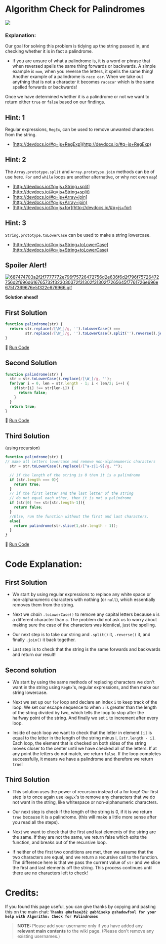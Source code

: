# Algorithm Check for Palindromes

![](https://i.imgur.com/ozDWKEi.jpg)

### Explanation:

Our goal for solving this problem is tidying up the string passed in, and checking whether it is in fact a palindrome.

- If you are unsure of what a palindrome is, it is a word or phrase that when reversed spells the same thing forwards or backwards. A simple example is `mom`, when you reverse the letters, it spells the same thing! Another example of a palindrome is `race car`. When we take out anything that is not a character it becomes `racecar` which is the same spelled forwards or backwards!

Once we have determined whether it is a palindrome or not we want to return either `true` or `false` based on our findings.

## Hint: 1

Regular expressions, `RegEx`, can be used to remove unwanted characters from the string.

- [http://devdocs.io/#q=js+RegExp](http://devdocs.io/#q=js+RegExp)

## Hint: 2

The `Array.prototype.split` and `Array.prototype.join` methods can be of use here. `For` and `while` loops are another alternative, or why not even `map`!

- [http://devdocs.io/#q=js+String+split](http://devdocs.io/#q=js+String+split)
- [http://devdocs.io/#q=js+Array+join](http://devdocs.io/#q=js+Array+join)
- [http://devdocs.io/#q=js+for](http://devdocs.io/#q=js+for)

## Hint: 3

`String.prototype.toLowerCase` can be used to make a string lowercase.

- [http://devdocs.io/#q=js+String+toLowerCase](http://devdocs.io/#q=js+String+toLowerCase)

## Spoiler Alert!

[![687474703a2f2f7777772e796f75726472756d2e636f6d2f796f75726472756d2f696d616765732f323030372f31302f31302f7265645f7761726e696e675f7369676e5f322e676966.gif](https://files.gitter.im/FreeCodeCamp/Wiki/nlOm/thumb/687474703a2f2f7777772e796f75726472756d2e636f6d2f796f75726472756d2f696d616765732f323030372f31302f31302f7265645f7761726e696e675f7369676e5f322e676966.gif)](https://files.gitter.im/FreeCodeCamp/Wiki/nlOm/687474703a2f2f7777772e796f75726472756d2e636f6d2f796f75726472756d2f696d616765732f323030372f31302f31302f7265645f7761726e696e675f7369676e5f322e676966.gif)

**Solution ahead!**

## First Solution

```javascript
function palindrome(str) {
  return str.replace(/[\W_]/g, '').toLowerCase() ===
         str.replace(/[\W_]/g, '').toLowerCase().split('').reverse().join('');
}
```

:rocket: [Run Code](https://repl.it/CLjU/2)

## Second Solution

```javascript
function palindrome(str) {
  str = str.toLowerCase().replace(/[\W_]/g, '');
  for(var i = 0, len = str.length - 1; i < len/2; i++) {
    if(str[i] !== str[len-i]) {
      return false;
    }
  }
  return true;
}
```

:rocket: [Run Code](https://repl.it/CLjU/3)

## Third Solution

(using recursion)

```javascript
function palindrome(str) {
// make all letters lowercase and remove non-alphanumeric characters
  str = str.toLowerCase().replace(/[^a-z|1-9]/g, "");

  // if the length of the string is 0 then it is a palindrome
  if (str.length === 0){
    return true;
  }
  // if the first letter and the last letter of the string
  // do not equal each other, then it is not a palindrome
  if (str[0] !== str[str.length-1]){
    return false;
  }
  //Else, run the function without the first and last characters.
  else{
    return palindrome(str.slice(1,str.length - 1));
  }
}
```

:rocket: [Run Code](https://repl.it/CLjU/4)

# Code Explanation:

## First Solution

- We start by using regular expressions to replace any white space or non-alphanumeric characters with nothing (or `null`), which essentially removes them from the string.

- Next we _chain_ `.toLowerCase()` to remove any capital letters because `A` is a different character than `a`. The problem did not ask us to worry about making sure the case of the characters was identical, just the spelling.

- Our next step is to take our string and `.split()` it, `.reverse()` it, and finally `.join()` it back together.

- Last step is to check that the string is the same forwards and backwards and return our result!

## Second solution

- We start by using the same methods of replacing characters we don't want in the string using `RegEx`'s, regular expressions, and then make our string lowercase.

- Next we set up our `for` loop and declare an index `i` to keep track of the loop. We set our escape sequence to when `i` is greater than the length of the string divided by two, which tells the loop to stop after the halfway point of the string. And finally we set `i` to increment after every loop.

- Inside of each loop we want to check that the letter in element `[i]` is equal to the letter in the length of the string minus i, `[str.length - i]`. Each loop, the element that is checked on both sides of the string moves closer to the center until we have checked all of the letters. If at any point the letters do not match, we return `false`. If the loop completes successfully, it means we have a palindrome and therefore we return `true`!

## Third Solution

- This solution uses the power of recursion instead of a for loop! Our first step is to once again use `RegEx`'s to remove any characters that we do not want in the string, like whitespace or non-alphanumeric characters.

- Our next step is check if the length of the string is 0, if it is we return `true` because it is a palindrome. (this will make a little more sense after you read all the steps).

- Next we want to check that the first and last elements of the string are the same. If they are not the same, we return false which exits the function, and breaks out of the recursive loop.

- If neither of the first two conditions are met, then we assume that the two characters are equal, and we return a recursive call to the function. The difference here is that we pass the current value of `str` and we slice the first and last elements off the string. This process continues until there are no characters left to check!

# Credits:

If you found this page useful, you can give thanks by copying and pasting this on the main chat: **`Thanks @Rafase282 @abhisekp @shadowfool for your help with Algorithm: Check for Palindromes`**

> **NOTE:** Please add your username only if you have added any **relevant main contents** to the wiki page. (Please don't remove any existing usernames.)
